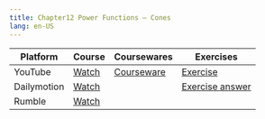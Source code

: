 ```yaml
---
title: Chapter12 Power Functions – Cones    
lang: en-US
---
```


| Platform   | Course                                                                                      | Coursewares                                                       | Exercises                                                                           |
|-------------|----------------------------------------------------------------------------------------------|-------------------------------------------------------------------|-------------------------------------------------------------------------------------|
| YouTube     | [Watch](https://www.youtube.com/watch?v=xswEYoH6ybA&list=PLm0MFkgiW1JgKq1kku2WxmrElFbDl7p_s) | [Courseware](../../public/math/Core%20Courses/pdf/Courseware.pdf) | [Exercise](../../public/math/Core%20Courses/pdf/35%20Exercises.pdf)                 |
| Dailymotion | [Watch](https://www.dailymotion.com/video/x9gx65i?playlist=x9h6d2)                           |                                                                   | [Exercise answer](../../public/math/Core%20Courses/pdf/35%20Exercise%20answers.pdf) |
| Rumble      | [Watch](https://rumble.com/v6s95j1-35-chapter12-power-function-and-cone.html)                |                                                                   |

